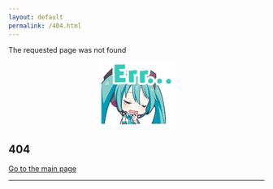 ```yaml
---
layout: default
permalink: /404.html
---
```


The requested page was not found

<div align="center">
  <a href="/pjsk-parking"><img src="https://raw.githubusercontent.com/nedorazrab0/pjsk-parking/main/docs/assets/error-miku.webp" style="width: 148px;" alt="Go to the main page" loading="lazy"></a>
</div>

## 404

[Go to the main page](/pjsk-parking)

---
